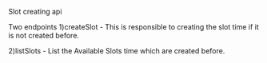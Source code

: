 Slot creating api

Two endpoints
1)createSlot -  This is responsible to creating the slot time if it is not created before.

2)listSlots - List the Available Slots time which are created before.